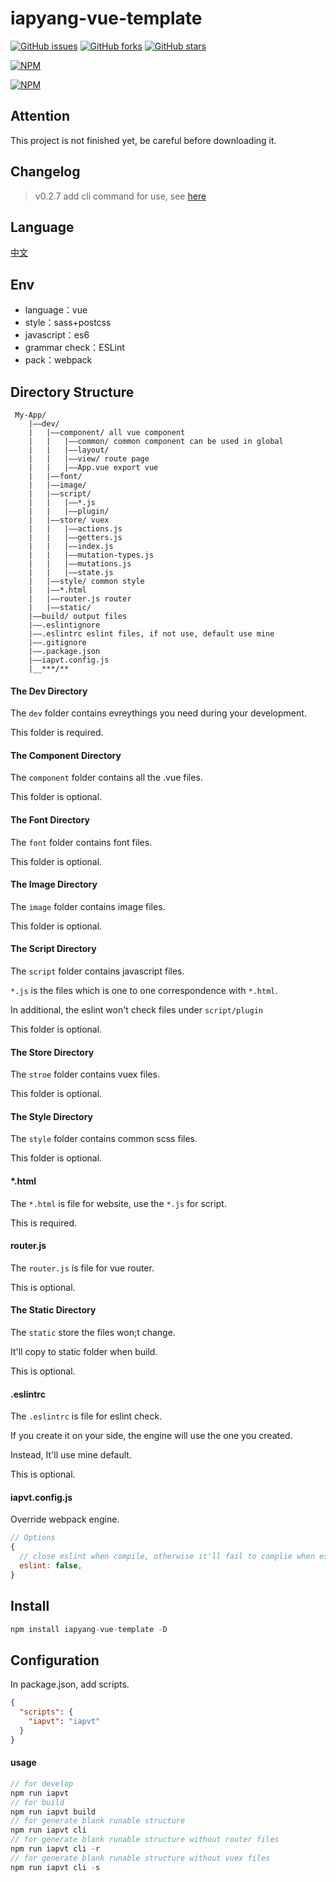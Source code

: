 # iapyang-vue-template

[![GitHub issues](https://img.shields.io/github/issues/iapYang/iapyang-vue-template.svg?style=flat-square)](https://github.com/iapYang/iapyang-vue-template/issues)
[![GitHub forks](https://img.shields.io/github/forks/iapYang/iapyang-vue-template.svg?style=flat-square)](https://github.com/iapYang/iapyang-vue-template/network)
[![GitHub stars](https://img.shields.io/github/stars/iapYang/iapyang-vue-template.svg?style=flat-square)](https://github.com/iapYang/iapyang-vue-template/stargazers)

[![NPM](https://nodei.co/npm/iapyang-vue-template.png?downloads=true&downloadRank=true&stars=true)](https://nodei.co/npm/iapyang-vue-template/)

[![NPM](https://nodei.co/npm-dl/iapyang-vue-template.png?months=1&height=3)](https://nodei.co/npm/iapyang-vue-template/)

## Attention

This project is not finished yet, be careful before downloading it.

## Changelog

> v0.2.7 add cli command for use, see [here](#Configuration)

## Language

[中文](https://github.com/iapYang/iapyang-vue-template/blob/master/README-zh.md)

## Env

- language：vue
- style：sass+postcss
- javascript：es6
- grammar check：ESLint
- pack：webpack

## Directory Structure

```
 My-App/       
    |——dev/    
    |   |——component/ all vue component    
    |   |   |——common/ common component can be used in global
    |   |   |——layout/ 
    |   |   |——view/ route page  
    |   |   |——App.vue export vue    
    |   |——font/  
    |   |——image/    
    |   |——script/
    |   |   |——*.js
    |   |   |——plugin/
    |   |——store/ vuex  
    |   |   |——actions.js
    |   |   |——getters.js
    |   |   |——index.js
    |   |   |——mutation-types.js
    |   |   |——mutations.js
    |   |   |——state.js 
    |   |——style/ common style    
    |   |——*.html
    |   |——router.js router    
    |   |——static/
    |——build/ output files
    |——.eslintignore
    |——.eslintrc eslint files, if not use, default use mine   
    |——.gitignore    
    |——.package.json
    |——iapvt.config.js
    |__***/**
```

#### The Dev Directory

The `dev` folder contains evreythings you need during your development.

This folder is required.

#### The Component Directory

The `component` folder contains all the .vue files.

This folder is optional.

#### The Font Directory

The `font` folder contains font files.

This folder is optional.

#### The Image Directory

The `image` folder contains image files.

This folder is optional.

#### The Script Directory

The `script` folder contains javascript files.

`*.js` is the files which is one to one correspondence with `*.html`.

In additional, the eslint won't check files under `script/plugin`

This folder is optional.

#### The Store Directory

The `stroe` folder contains vuex files.

This folder is optional.

#### The Style Directory

The `style` folder contains common scss files.

This folder is optional.

#### *.html

The `*.html` is file for website, use the `*.js` for script.

This is required.

#### router.js

The `router.js` is file for vue router.

This is optional.

#### The Static Directory

The `static` store the files won;t change.

It'll copy to static folder when build.

This is optional.

#### .eslintrc

The `.eslintrc` is file for eslint check.

If you create it on your side, the engine will use the one you created.

Instead, It'll use mine default.

This is optional.

#### iapvt.config.js

Override webpack engine.

```javascript
// Options
{
  // close eslint when compile, otherwise it'll fail to complie when eslint has error or warning
  eslint: false,
}
```

 

## Install

```javascript
npm install iapyang-vue-template -D
```

## Configuration

In package.json, add scripts.

```json
{
  "scripts": {
    "iapvt": "iapvt"
  }
}
```

#### usage

```javascript
// for develop
npm run iapvt
// for build
npm run iapvt build
// for generate blank runable structure
npm run iapvt cli
// for generate blank runable structure without router files
npm run iapvt cli -r
// for generate blank runable structure without vuex files
npm run iapvt cli -s
```


